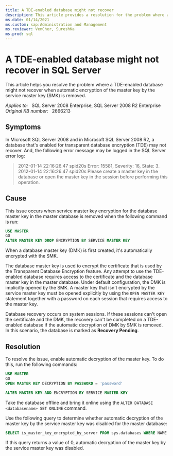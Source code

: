 ```yaml
---
title: A TDE-enabled database might not recover
description: This article provides a resolution for the problem where a TDE-enabled database might not recover when automatic encryption of the master key by the service master key is removed.
ms.date: 01/14/2021
ms.custom: sap:Administration and Management
ms.reviewer: VenCher, SureshKa
ms.prod: sql 
---
```

# A TDE-enabled database might not recover in SQL Server

This article helps you resolve the problem where a TDE-enabled database might not recover when automatic encryption of the master key by the service master key (SMK) is removed.

_Applies to:_ &nbsp; SQL Server 2008 Enterprise, SQL Server 2008 R2 Enterprise  
_Original KB number:_ &nbsp; 2666213

## Symptoms

In Microsoft SQL Server 2008 and in Microsoft SQL Server 2008 R2, a database that's enabled for transparent database encryption (TDE) may not recover. And, the following error message may be logged in the SQL Server error log:

> 2012-01-14 22:16:26.47 spid20s Error: 15581, Severity: 16, State: 3.  
2012-01-14 22:16:26.47 spid20s Please create a master key in the database or open the master key in the session before performing this operation.

## Cause

This issue occurs when service master key encryption for the database master key in the master database is removed when the following command is run:

```sql
USE MASTER
GO
ALTER MASTER KEY DROP ENCRYPTION BY SERVICE MASTER KEY
```

When a database master key (DMK) is first created, it's automatically encrypted with the SMK.

The database master key is used to encrypt the certificate that is used by the Transparent Database Encryption feature. Any attempt to use the TDE-enabled database requires access to the certificate and the database master key in the master database. Under default configuration, the DMK is implicitly opened by the SMK. A master key that isn't encrypted by the service master key must be opened explicitly by using the `OPEN MASTER KEY` statement together with a password on each session that requires access to the master key.

Database recovery occurs on system sessions. If these sessions can't open the certificate and the DMK, the recovery can't be completed on a TDE-enabled database if the automatic decryption of DMK by SMK is removed. In this scenario, the database is marked as **Recovery Pending**.

## Resolution

To resolve the issue, enable automatic decryption of the master key. To do this, run the following commands:

```sql
USE MASTER
GO
OPEN MASTER KEY DECRYPTION BY PASSWORD = 'password'
```

```sql
ALTER MASTER KEY ADD ENCRYPTION BY SERVICE MASTER KEY
```

Take the database offline and bring it online using the `ALTER DATABASE <databasename> SET ONLINE` command.

Use the following query to determine whether automatic decryption of the master key by the service master key was disabled for the master database:

```sql
SELECT is_master_key_encrypted_by_server FROM sys.databases WHERE NAME = 'master'
```

If this query returns a value of 0, automatic decryption of the master key by the service master key was disabled.
